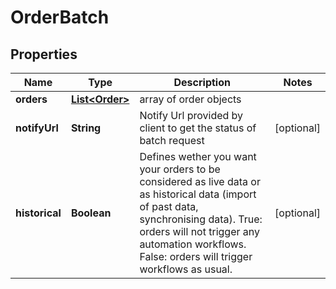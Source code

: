 
# OrderBatch

## Properties
Name | Type | Description | Notes
------------ | ------------- | ------------- | -------------
**orders** | [**List&lt;Order&gt;**](Order.md) | array of order objects | 
**notifyUrl** | **String** | Notify Url provided by client to get the status of batch request |  [optional]
**historical** | **Boolean** | Defines wether you want your orders to be considered as live data or as historical data (import of past data, synchronising data). True: orders will not trigger any automation workflows. False: orders will trigger workflows as usual. |  [optional]



